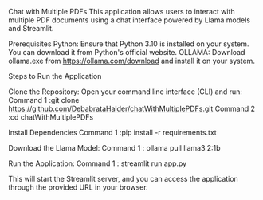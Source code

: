 Chat with Multiple PDFs
This application allows users to interact with multiple PDF documents using a chat interface powered by Llama models and Streamlit.

Prerequisites
Python: Ensure that Python 3.10 is installed on your system. You can download it from Python's official website.
OLLAMA: Download ollama.exe from https://ollama.com/download and install it on your system.

Steps to Run the Application


Clone the Repository: Open your command line interface (CLI) and run:
Command 1 :git clone https://github.com/DebabrataHalder/chatWithMultiplePDFs.git
Command 2 :cd chatWithMultiplePDFs

Install Dependencies
Command 1 :pip install -r requirements.txt


Download the Llama Model:
Command 1 : ollama pull llama3.2:1b

Run the Application:
Command 1 : streamlit run app.py



This will start the Streamlit server, and you can access the application through the provided URL in your browser.
